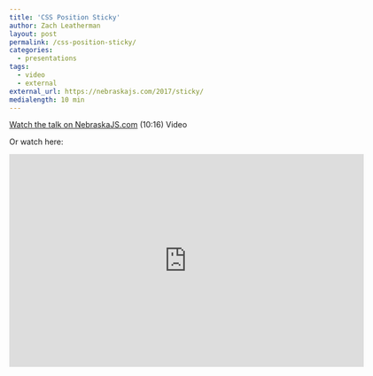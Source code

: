 ```yaml
---
title: 'CSS Position Sticky'
author: Zach Leatherman
layout: post
permalink: /css-position-sticky/
categories:
  - presentations
tags:
  - video
  - external
external_url: https://nebraskajs.com/2017/sticky/
medialength: 10 min
---
```


[Watch the talk on NebraskaJS.com](https://nebraskajs.com/2017/sticky/) (10:16) <span class="tag video">Video</span>

Or watch here:

<div class="fluid-width-video-wrapper"><iframe class="youtube-player" type="text/html" width="640" height="385" src="http://www.youtube.com/embed/r-fGoST-ckI/" frameborder="0" allowfullscreen></iframe></div>

